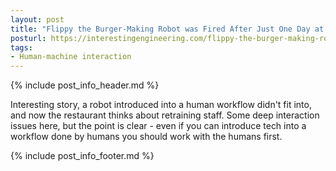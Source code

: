 ```yaml
---
layout: post
title: "Flippy the Burger-Making Robot was Fired After Just One Day at Work"
posturl: https://interestingengineering.com/flippy-the-burger-making-robot-was-fired-after-just-one-day-at-work
tags:
- Human-machine interaction
---
```


{% include post_info_header.md %}

Interesting story, a robot introduced into a human workflow didn't fit into, and now the restaurant thinks about retraining staff. Some deep interaction issues here, but the point is clear - even if you can introduce tech into a workflow done by humans you should work with the humans first.

<!--more-->
{% include post_info_footer.md %}
